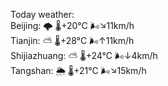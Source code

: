 Today weather:  
Beijing: 🌩  🌡️+20°C 🌬️↘11km/h  
Tianjin: ⛅️  🌡️+28°C 🌬️↑11km/h  
Shijiazhuang: ⛅️  🌡️+24°C 🌬️↓4km/h  
Tangshan: 🌦   🌡️+21°C 🌬️↘15km/h  
